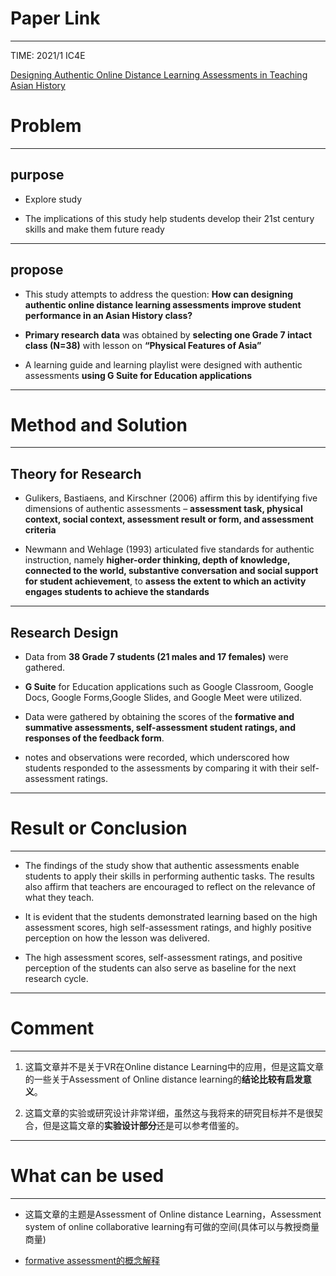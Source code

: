 # Paper Link
---

TIME: 2021/1 IC4E

[Designing Authentic Online Distance Learning Assessments in Teaching Asian History](https://dl.acm.org/doi/10.1145/3450148.3450165)


# Problem
---

## purpose

- Explore study

- The implications of this study help students develop their 21st century skills and make them future ready
---

## propose

- This study attempts to address the question: **How can designing authentic online distance learning assessments improve student performance in an Asian History class?**
  
- **Primary research data** was obtained by **selecting one Grade 7 intact class (N=38)** with lesson on **“Physical Features of Asia”**
  
-  A learning guide and learning playlist were designed with authentic assessments **using G Suite for Education applications**
---

# Method and Solution
---

## Theory for Research

- Gulikers, Bastiaens, and Kirschner (2006) affirm this by identifying five dimensions of authentic assessments – **assessment task, physical context, social context, assessment result or form, and assessment criteria**
  
- Newmann and Wehlage (1993) articulated five standards for authentic instruction, namely **higher-order thinking, depth of knowledge, connected to the world, substantive conversation and social support for student achievement**, to **assess the extent to which an activity engages students to achieve the standards**
---

## Research Design

- Data from **38 Grade 7 students (21 males and 17 females)** were gathered.
  
- **G Suite** for Education applications such as Google Classroom, Google Docs, Google Forms,Google Slides, and Google Meet were utilized.
  
- Data were gathered by obtaining the scores of the **formative and summative assessments, self-assessment student ratings, and responses of the feedback form**.
  
- notes and observations were recorded, which underscored how students responded to the assessments by comparing it with their self-assessment ratings.
---

# Result or Conclusion
---

- The findings of the study show that authentic assessments enable students to apply their skills in performing authentic tasks. The results also affirm that teachers are encouraged to reflect on the relevance of what they teach.

- It is evident that the students demonstrated learning based on the high assessment scores, high self-assessment ratings, and highly positive perception on how the lesson was delivered.

- The high assessment scores, self-assessment ratings, and positive perception of the students can also serve as baseline for the next research cycle.
---

# Comment
---

1. 这篇文章并不是关于VR在Online distance Learning中的应用，但是这篇文章的一些关于Assessment of Online distance learning的**结论比较有启发意义**。

2. 这篇文章的实验或研究设计非常详细，虽然这与我将来的研究目标并不是很契合，但是这篇文章的**实验设计部分**还是可以参考借鉴的。
---

# What can be used
---

- 这篇文章的主题是Assessment of Online distance Learning，Assessment system of online collaborative learning有可做的空间(具体可以与教授商量商量)

- [formative assessment的概念解释](https://zhidao.baidu.com/question/1310662826468321299.html)